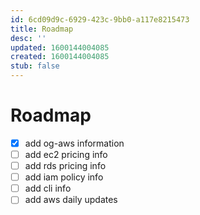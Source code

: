 ```yaml
---
id: 6cd09d9c-6929-423c-9bb0-a117e8215473
title: Roadmap
desc: ''
updated: 1600144004085
created: 1600144004085
stub: false
---
```


# Roadmap

- [x] add og-aws information
- [ ] add ec2 pricing info
- [ ] add rds pricing info
- [ ] add iam policy info
- [ ] add cli info
- [ ] add aws daily updates